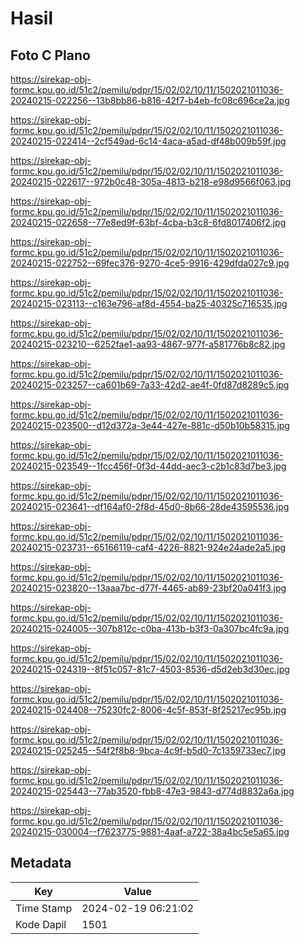 # Hasil

## Foto C Plano

https://sirekap-obj-formc.kpu.go.id/51c2/pemilu/pdpr/15/02/02/10/11/1502021011036-20240215-022256--13b8bb86-b816-42f7-b4eb-fc08c696ce2a.jpg

https://sirekap-obj-formc.kpu.go.id/51c2/pemilu/pdpr/15/02/02/10/11/1502021011036-20240215-022414--2cf549ad-6c14-4aca-a5ad-df48b009b59f.jpg

https://sirekap-obj-formc.kpu.go.id/51c2/pemilu/pdpr/15/02/02/10/11/1502021011036-20240215-022617--972b0c48-305a-4813-b218-e98d9566f063.jpg

https://sirekap-obj-formc.kpu.go.id/51c2/pemilu/pdpr/15/02/02/10/11/1502021011036-20240215-022658--77e8ed9f-63bf-4cba-b3c8-6fd8017406f2.jpg

https://sirekap-obj-formc.kpu.go.id/51c2/pemilu/pdpr/15/02/02/10/11/1502021011036-20240215-022752--69fec376-9270-4ce5-9916-429dfda027c9.jpg

https://sirekap-obj-formc.kpu.go.id/51c2/pemilu/pdpr/15/02/02/10/11/1502021011036-20240215-023113--c163e796-af8d-4554-ba25-40325c716535.jpg

https://sirekap-obj-formc.kpu.go.id/51c2/pemilu/pdpr/15/02/02/10/11/1502021011036-20240215-023210--6252fae1-aa93-4867-977f-a581776b8c82.jpg

https://sirekap-obj-formc.kpu.go.id/51c2/pemilu/pdpr/15/02/02/10/11/1502021011036-20240215-023257--ca601b69-7a33-42d2-ae4f-0fd87d8289c5.jpg

https://sirekap-obj-formc.kpu.go.id/51c2/pemilu/pdpr/15/02/02/10/11/1502021011036-20240215-023500--d12d372a-3e44-427e-881c-d50b10b58315.jpg

https://sirekap-obj-formc.kpu.go.id/51c2/pemilu/pdpr/15/02/02/10/11/1502021011036-20240215-023549--1fcc456f-0f3d-44dd-aec3-c2b1c83d7be3.jpg

https://sirekap-obj-formc.kpu.go.id/51c2/pemilu/pdpr/15/02/02/10/11/1502021011036-20240215-023641--df164af0-2f8d-45d0-8b66-28de43595536.jpg

https://sirekap-obj-formc.kpu.go.id/51c2/pemilu/pdpr/15/02/02/10/11/1502021011036-20240215-023731--65166119-caf4-4226-8821-924e24ade2a5.jpg

https://sirekap-obj-formc.kpu.go.id/51c2/pemilu/pdpr/15/02/02/10/11/1502021011036-20240215-023820--13aaa7bc-d77f-4465-ab89-23bf20a041f3.jpg

https://sirekap-obj-formc.kpu.go.id/51c2/pemilu/pdpr/15/02/02/10/11/1502021011036-20240215-024005--307b812c-c0ba-413b-b3f3-0a307bc4fc9a.jpg

https://sirekap-obj-formc.kpu.go.id/51c2/pemilu/pdpr/15/02/02/10/11/1502021011036-20240215-024319--8f51c057-81c7-4503-8536-d5d2eb3d30ec.jpg

https://sirekap-obj-formc.kpu.go.id/51c2/pemilu/pdpr/15/02/02/10/11/1502021011036-20240215-024408--75230fc2-8006-4c5f-853f-8f25217ec95b.jpg

https://sirekap-obj-formc.kpu.go.id/51c2/pemilu/pdpr/15/02/02/10/11/1502021011036-20240215-025245--54f2f8b8-9bca-4c9f-b5d0-7c1359733ec7.jpg

https://sirekap-obj-formc.kpu.go.id/51c2/pemilu/pdpr/15/02/02/10/11/1502021011036-20240215-025443--77ab3520-fbb8-47e3-9843-d774d8832a6a.jpg

https://sirekap-obj-formc.kpu.go.id/51c2/pemilu/pdpr/15/02/02/10/11/1502021011036-20240215-030004--f7623775-9881-4aaf-a722-38a4bc5e5a65.jpg


## Metadata

| Key        | Value               |
| ---------- | ------------------- |
| Time Stamp | 2024-02-19 06:21:02 |
| Kode Dapil | 1501                |



